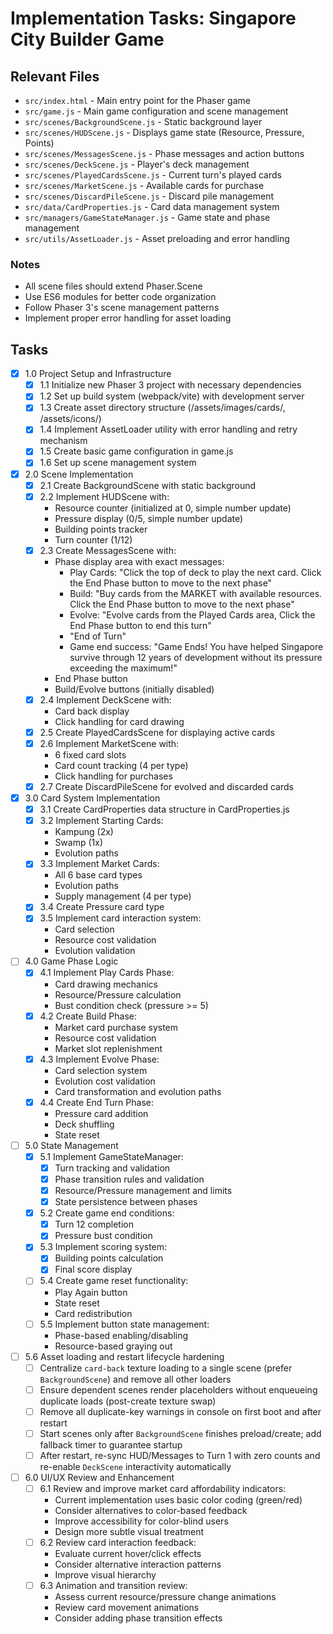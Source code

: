 # Implementation Tasks: Singapore City Builder Game

## Relevant Files

- `src/index.html` - Main entry point for the Phaser game
- `src/game.js` - Main game configuration and scene management
- `src/scenes/BackgroundScene.js` - Static background layer
- `src/scenes/HUDScene.js` - Displays game state (Resource, Pressure, Points)
- `src/scenes/MessagesScene.js` - Phase messages and action buttons
- `src/scenes/DeckScene.js` - Player's deck management
- `src/scenes/PlayedCardsScene.js` - Current turn's played cards
- `src/scenes/MarketScene.js` - Available cards for purchase
- `src/scenes/DiscardPileScene.js` - Discard pile management
- `src/data/CardProperties.js` - Card data management system
- `src/managers/GameStateManager.js` - Game state and phase management
- `src/utils/AssetLoader.js` - Asset preloading and error handling

### Notes

- All scene files should extend Phaser.Scene
- Use ES6 modules for better code organization
- Follow Phaser 3's scene management patterns
- Implement proper error handling for asset loading

## Tasks

- [x] 1.0 Project Setup and Infrastructure
  - [x] 1.1 Initialize new Phaser 3 project with necessary dependencies
  - [x] 1.2 Set up build system (webpack/vite) with development server
  - [x] 1.3 Create asset directory structure (/assets/images/cards/, /assets/icons/)
  - [x] 1.4 Implement AssetLoader utility with error handling and retry mechanism
  - [x] 1.5 Create basic game configuration in game.js
  - [x] 1.6 Set up scene management system

- [x] 2.0 Scene Implementation
  - [x] 2.1 Create BackgroundScene with static background
  - [x] 2.2 Implement HUDScene with:
    - Resource counter (initialized at 0, simple number update)
    - Pressure display (0/5, simple number update)
    - Building points tracker
    - Turn counter (1/12)
  - [x] 2.3 Create MessagesScene with:
    - Phase display area with exact messages:
      - Play Cards: "Click the top of deck to play the next card. Click the End Phase button to move to the next phase"
      - Build: "Buy cards from the MARKET with available resources. Click the End Phase button to move to the next phase"
      - Evolve: "Evolve cards from the Played Cards area, Click the End Phase button to end this turn"
      - "End of Turn"
      - Game end success: "Game Ends! You have helped Singapore survive through 12 years of development without its pressure exceeding the maximum!"
    - End Phase button
    - Build/Evolve buttons (initially disabled)
  - [x] 2.4 Implement DeckScene with:
    - Card back display
    - Click handling for card drawing
  - [x] 2.5 Create PlayedCardsScene for displaying active cards
  - [x] 2.6 Implement MarketScene with:
    - 6 fixed card slots
    - Card count tracking (4 per type)
    - Click handling for purchases
  - [x] 2.7 Create DiscardPileScene for evolved and discarded cards

- [x] 3.0 Card System Implementation
  - [x] 3.1 Create CardProperties data structure in CardProperties.js
  - [x] 3.2 Implement Starting Cards:
    - Kampung (2x)
    - Swamp (1x)
    - Evolution paths
  - [x] 3.3 Implement Market Cards:
    - All 6 base card types
    - Evolution paths
    - Supply management (4 per type)
  - [x] 3.4 Create Pressure card type
  - [x] 3.5 Implement card interaction system:
    - Card selection
    - Resource cost validation
    - Evolution validation

- [ ] 4.0 Game Phase Logic
  - [x] 4.1 Implement Play Cards Phase:
    - Card drawing mechanics
    - Resource/Pressure calculation
    - Bust condition check (pressure >= 5)
  - [x] 4.2 Create Build Phase:
    - Market card purchase system
    - Resource cost validation
    - Market slot replenishment
  - [x] 4.3 Implement Evolve Phase:
    - Card selection system
    - Evolution cost validation
    - Card transformation and evolution paths
  - [x] 4.4 Create End Turn Phase:
    - Pressure card addition
    - Deck shuffling
    - State reset

- [ ] 5.0 State Management
  - [x] 5.1 Implement GameStateManager:
    - [x] Turn tracking and validation
    - [x] Phase transition rules and validation
    - [x] Resource/Pressure management and limits
    - [x] State persistence between phases
  - [x] 5.2 Create game end conditions:
    - [x] Turn 12 completion
    - [x] Pressure bust condition
  - [x] 5.3 Implement scoring system:
    - [x] Building points calculation
    - [x] Final score display
  - [ ] 5.4 Create game reset functionality:
    - Play Again button
    - State reset
    - Card redistribution
  - [ ] 5.5 Implement button state management:
    - Phase-based enabling/disabling
    - Resource-based graying out

- [ ] 5.6 Asset loading and restart lifecycle hardening
  - [ ] Centralize `card-back` texture loading to a single scene (prefer `BackgroundScene`) and remove all other loaders
  - [ ] Ensure dependent scenes render placeholders without enqueueing duplicate loads (post-create texture swap)
  - [ ] Remove all duplicate-key warnings in console on first boot and after restart
  - [ ] Start scenes only after `BackgroundScene` finishes preload/create; add fallback timer to guarantee startup
  - [ ] After restart, re-sync HUD/Messages to Turn 1 with zero counts and re-enable `DeckScene` interactivity automatically

- [ ] 6.0 UI/UX Review and Enhancement
  - [ ] 6.1 Review and improve market card affordability indicators:
    - Current implementation uses basic color coding (green/red)
    - Consider alternatives to color-based feedback
    - Improve accessibility for color-blind users
    - Design more subtle visual treatment
  - [ ] 6.2 Review card interaction feedback:
    - Evaluate current hover/click effects
    - Consider alternative interaction patterns
    - Improve visual hierarchy
  - [ ] 6.3 Animation and transition review:
    - Assess current resource/pressure change animations
    - Review card movement animations
    - Consider adding phase transition effects